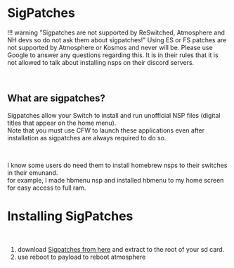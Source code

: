 # SigPatches   

!!! warning "Sigpatches are not supported by ReSwitched, Atmosphere and NH devs so do not ask them about sigpatches!"
	Using ES or FS patches are not supported by Atmosphere or Kosmos and never will be. Please use Google to answer any questions regarding this.
	It is in their rules that it is not allowed to talk about installing nsps on their discord servers.  

&nbsp;

## What are sigpatches?
Sigpatches allow your Switch to install and run unofficial NSP files (digital titles that appear on the home menu).   
Note that you must use CFW to launch these applications even after installation as sigpatches are always required to do so.


&nbsp;


I know some users do need them to install homebrew nsps to their switches in their emunand.     
for example, I made hbmenu nsp and installed hbmenu to my home screen for easy access to full ram.      


# Installing SigPatches 

<!--
There are two methods to install Sigpatches now.  


Method #1  
1. download 'sigpatch-updater.nro' from [https://github.com/ITotalJustice/sigpatch-updater/releases](https://github.com/ITotalJustice/sigpatch-updater/releases)   
2. make folder sigpatch-updater in switch folder on your sd card  
3. put 'sigpatch-updater.nro' in sigpatch-updater folder in switch folder   
4. make sure you select the top option for atmosphere users  
4. open it in your hbmenu. press A to install the sigpatches  
5. press + to exit the sigpatch-updater  
6. use reboot to payload to reboot atmosphere  

&nbsp;

![sigpatch-updater](../extras/img/sigpatch-updater.jpg)

&nbsp;

Method #2  

-->  

&nbsp;

1. download <a href=https://gbatemp.net/threads/i-heard-that-you-guys-need-some-sweet-patches-for-atmosphere.521164/>Sigpatches from here</a> and extract to the root of your sd card.  
2. use reboot to payload to reboot atmosphere





       
&nbsp;
